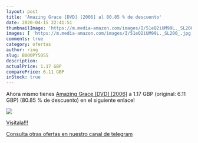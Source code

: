 ```yaml
---
layout: post
title: 'Amazing Grace [DVD] [2006] al 80.85 % de descuento'
date: 2020-04-15 22:41:51
thumbnailImage: 'https://m.media-amazon.com/images/I/51eQ2iUM99L._SL200_.jpg'
images: [ 'https://m.media-amazon.com/images/I/51eQ2iUM99L._SL200_.jpg' ]
comments: true
category: ofertas
author: ring
slug: B000PY50SS
description:
actualPrice: 1.17 GBP
comparePrice: 6.11 GBP
inStock: true
---
```


Ahora mismo tienes [Amazing Grace [DVD] [2006]](https://www.amazon.com/dp/B000PY50SS/?tag=redken08-20) a 1.17 GBP (original: 6.11 GBP) (80.85 %  de descuento) en el siguiente enlace!

[![](https://m.media-amazon.com/images/I/51eQ2iUM99L._SL200_.jpg)](https://www.amazon.com/dp/B000PY50SS/?tag=redken08-20)

[Visítala!!!](https://www.amazon.com/dp/B000PY50SS/?tag=redken08-20)

[Consulta otras ofertas en nuestro canal de telegram](https://t.me/s/ofertas25)

